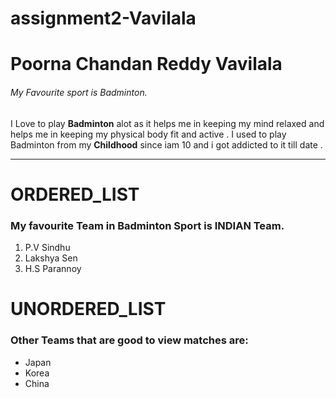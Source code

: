 # assignment2-Vavilala
# Poorna Chandan Reddy Vavilala
###### My Favourite sport is Badminton.

I Love to play **Badminton** alot as it helps me in keeping my mind relaxed and helps me in keeping my physical body fit and active . I used to play Badminton from my **Childhood** since iam 10 and i got addicted to it till date .

***

# ORDERED_LIST
### My favourite Team in Badminton Sport is INDIAN Team.
1. P.V Sindhu
2. Lakshya Sen
3. H.S Parannoy

# UNORDERED_LIST
### Other Teams that are good to view matches are:
* Japan
* Korea
* China
